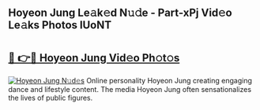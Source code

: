 ## Hoyeon Jung Le𝚊k𝚎d N𝚞𝚍e - Part-xPj Vid𝚎o Le𝚊ks Photos lUoNT

# <h2><a href="http://fbf9moq.evod.top/?m=Hoyeon+Jung">🔗 👉🔴 Hoyeon Jung Vid𝚎o Ph𝚘t𝚘s</a></h2>

[![Hoyeon Jung N𝚞d𝚎s](https://i.imgur.com/8V9OHl7.gif)](http://fbf9moq.evod.top/?m=Hoyeon+Jung)
Online personality Hoyeon Jung creating engaging dance and lifestyle content. The media Hoyeon Jung often sensationalizes the lives of public figures. 
